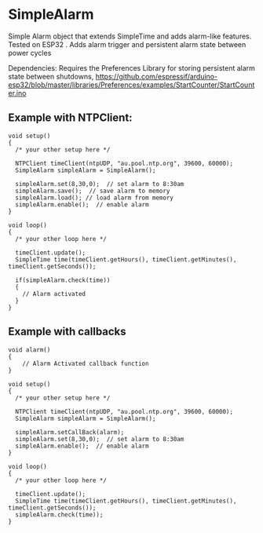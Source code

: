 # SimpleAlarm
Simple Alarm object that extends SimpleTime and adds alarm-like features.  Tested on ESP32 . Adds alarm trigger and persistent alarm state between power cycles

Dependencies:
Requires the Preferences Library for storing persistent alarm state between shutdowns,
https://github.com/espressif/arduino-esp32/blob/master/libraries/Preferences/examples/StartCounter/StartCounter.ino

## Example with NTPClient:

    void setup()
    {
      /* your other setup here */

      NTPClient timeClient(ntpUDP, "au.pool.ntp.org", 39600, 60000);
      SimpleAlarm simpleAlarm = SimpleAlarm();

      simpleAlarm.set(8,30,0);  // set alarm to 8:30am
      simpleAlarm.save();  // save alarm to memory
      simpleAlarm.load(); // load alarm from memory
      simpleAlarm.enable();  // enable alarm
    }

    void loop()
    {
      /* your other loop here */

      timeClient.update();
      SimpleTime time(timeClient.getHours(), timeClient.getMinutes(), timeClient.getSeconds());

      if(simpleAlarm.check(time))
      {
        // Alarm activated
      }
    }


## Example with callbacks

    void alarm()
    {
        // Alarm Activated callback function
    }

    void setup()
    {
      /* your other setup here */

      NTPClient timeClient(ntpUDP, "au.pool.ntp.org", 39600, 60000);
      SimpleAlarm simpleAlarm = SimpleAlarm();

      simpleAlarm.setCallBack(alarm);
      simpleAlarm.set(8,30,0);  // set alarm to 8:30am
      simpleAlarm.enable();  // enable alarm
    }

    void loop()
    {
      /* your other loop here */

      timeClient.update();
      SimpleTime time(timeClient.getHours(), timeClient.getMinutes(), timeClient.getSeconds());
      simpleAlarm.check(time));
    }